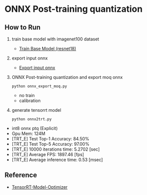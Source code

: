 # ONNX Post-training quantization

## How to Run

1. train base model with imagenet100 dataset
    - [Train Base Model (resnet18)](tmo/base_model/README.md)

2. export input onnx
    - [Export input onnx](tmo/base_trt/README.md)

3. ONNX Post-training quantization and export moq onnx
    ```
    python onnx_export_moq.py
    ```
    - no train 
    - calibration

4. generate tensorrt model
    ```
    python onnx2trt.py
    ```
- int8 onnx ptq (Explicit)
- Gpu Mem: 124M
- [TRT_E] Test Top-1 Accuracy: 84.50%
- [TRT_E] Test Top-5 Accuracy: 97.00%
- [TRT_E] 10000 iterations time: 5.2702 [sec]
- [TRT_E] Average FPS: 1897.46 [fps]
- [TRT_E] Average inference time: 0.53 [msec]
## Reference

- [TensorRT-Model-Optimizer](https://github.com/NVIDIA/TensorRT-Model-Optimizer)

